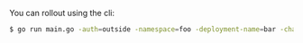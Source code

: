 
You can rollout using the cli:

```bash
$ go run main.go -auth=outside -namespace=foo -deployment-name=bar -change-cause=baz
```
